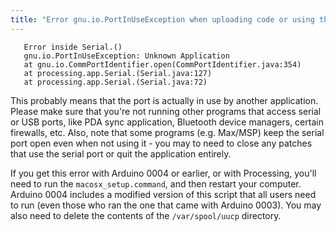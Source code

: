 ```yaml
---
title: "Error gnu.io.PortInUseException when uploading code or using the serial monitor on the Mac"
---
```


```
   Error inside Serial.()
   gnu.io.PortInUseException: Unknown Application
   at gnu.io.CommPortIdentifier.open(CommPortIdentifier.java:354)
   at processing.app.Serial.(Serial.java:127)
   at processing.app.Serial.(Serial.java:72)
```

This probably means that the port is actually in use by another application. Please make sure that you're not running other programs that access serial or USB ports, like PDA sync application, Bluetooth device managers, certain firewalls, etc. Also, note that some programs (e.g. Max/MSP) keep the serial port open even when not using it - you may to need to close any patches that use the serial port or quit the application entirely.

If you get this error with Arduino 0004 or earlier, or with Processing, you'll need to run the `macosx_setup.command`, and then restart your computer. Arduino 0004 includes a modified version of this script that all users need to run (even those who ran the one that came with Arduino 0003). You may also need to delete the contents of the `/var/spool/uucp` directory.

